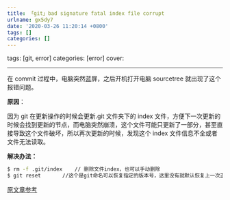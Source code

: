 ```yaml
---
title: 「git」bad signature fatal index file corrupt
urlname: gx5dy7
date: '2020-03-26 11:20:14 +0800'
tags: []
categories: []
---
```


tags: [git, error]
categories: [error]
cover:

---

<!-- more -->

在 commit 过程中，电脑突然蓝屏，之后开机打开电脑 sourcetree 就出现了这个报错问题。

**原因**：

因为 git 在更新操作的时候会更新.git 文件夹下的 index 文件，方便下一次更新的时候会找到更新的节点，而电脑突然崩溃，这个文件可能只更新了一部分，甚至直接导致这个文件破坏，所以再次更新的时候，发现这个 index 文件信息不全或者文件无法读取。

**解决办法：**

```bash
$ rm -f .git/index    // 删除文件index，也可以手动删除
$ git reset       //这个是git命名可以恢复指定的版本号，这里没有就默认恢复上一次正确的文件
```

[原文章参考](https://blog.csdn.net/hy_coming/article/details/84099105)
